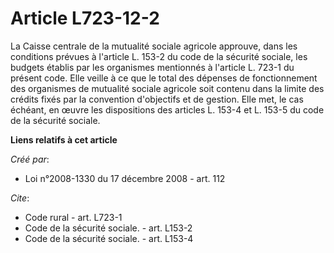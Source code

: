 # Article L723-12-2

La Caisse centrale de la mutualité sociale agricole approuve, dans les conditions prévues à l'article L. 153-2 du code de la
sécurité sociale, les budgets établis par les organismes mentionnés à l'article L. 723-1 du présent code. Elle veille à ce
que le total des dépenses de fonctionnement des organismes de mutualité sociale agricole soit contenu dans la limite des
crédits fixés par la convention d'objectifs et de gestion. Elle met, le cas échéant, en œuvre les dispositions des articles
L. 153-4 et L. 153-5 du code de la sécurité sociale.

**Liens relatifs à cet article**

_Créé par_:

  - Loi n°2008-1330 du 17 décembre 2008 - art. 112

_Cite_:

  - Code rural - art. L723-1
  - Code de la sécurité sociale. - art. L153-2
  - Code de la sécurité sociale. - art. L153-4
